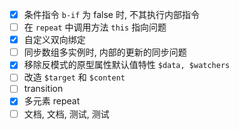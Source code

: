 - [x] 条件指令 `b-if` 为 false 时, 不其执行内部指令
- [ ] 在 `repeat` 中调用方法 `this` 指向问题
- [x] 自定义双向绑定
- [ ] 同步数组多实例时, 内部的更新的同步问题
- [x] 移除反模式的原型属性默认值特性 `$data, $watchers`
- [ ] 改造 `$target` 和 `$content`
- [ ] transition
- [x] 多元素 repeat
- [ ] 文档, 文档, 测试, 测试
